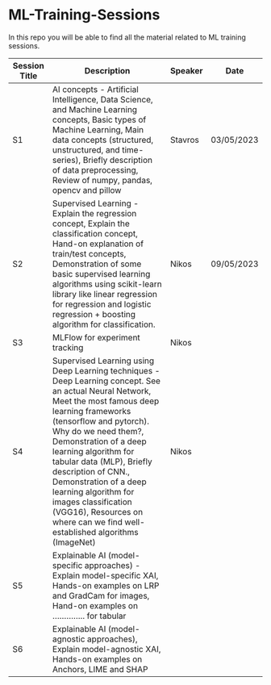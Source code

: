 # ML-Training-Sessions
In this repo you will be able to find all the material related to ML training sessions. 


|Session Title|	Description| Speaker|	Date|
|-------------|-------------|----------------|-----------|
|S1|	AI concepts	- Artificial Intelligence, Data Science, and Machine Learning concepts, Basic types of Machine Learning, Main data concepts (structured, unstructured, and time-series), Briefly description of data preprocessing, Review of numpy, pandas, opencv and pillow|	Stavros	|03/05/2023|
|S2	|Supervised Learning -	Explain the regression concept, Explain the classification concept, Hand-on explanation of train/test concepts, Demonstration of some basic supervised learning algorithms using scikit-learn library like linear regression for regression and logistic regression + boosting algorithm for classification.|	Nikos|	09/05/2023|
|S3	|MLFlow for experiment tracking|	Nikos|	|
|S4|	Supervised Learning using Deep Learning techniques	- Deep Learning concept. See an actual Neural Network, Meet the most famous deep learning frameworks (tensorflow and pytorch). Why do we need them?, Demonstration of a deep learning algorithm for tabular data (MLP), Briefly description of CNN., Demonstration of a deep learning algorithm for images classification (VGG16), Resources on where can we find well-established algorithms (ImageNet)| Nikos| |	
|S5	|Explainable AI (model-specific approaches)	- Explain model-specific XAI, Hands-on examples on LRP and GradCam for images, Hand-on examples on ………….. for tabular| | |		
|S6|	Explainable AI (model-agnostic approaches), Explain model-agnostic XAI, Hands-on examples on Anchors, LIME and SHAP	| | |	
